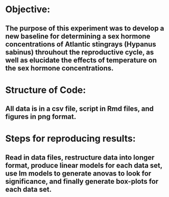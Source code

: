 # Objective:
## The purpose of this experiment was to develop a new baseline for determining a sex hormone concentrations of Atlantic stingrays (Hypanus sabinus) throuhout the reproductive cycle, as well as elucidate the effects of temperature on the sex hormone concentrations. 
# Structure of Code:
## All data is in a csv file, script in Rmd files, and figures in png format.
# Steps for reproducing results:
## Read in data files, restructure data into longer format, produce linear models for each data set, use lm models to generate anovas to look for significance, and finally generate box-plots for each data set.
